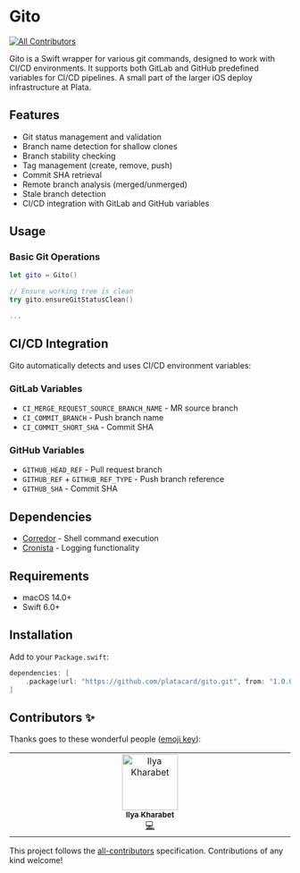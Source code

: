 # Gito
<!-- ALL-CONTRIBUTORS-BADGE:START - Do not remove or modify this section -->
[![All Contributors](https://img.shields.io/badge/all_contributors-1-orange.svg?style=flat-square)](#contributors-)
<!-- ALL-CONTRIBUTORS-BADGE:END -->

Gito is a Swift wrapper for various git commands, designed to work with CI/CD environments. It supports both GitLab and GitHub predefined variables for CI/CD pipelines. A small part of the larger iOS deploy infrastructure at Plata.

## Features

- Git status management and validation
- Branch name detection for shallow clones
- Branch stability checking
- Tag management (create, remove, push)
- Commit SHA retrieval
- Remote branch analysis (merged/unmerged)
- Stale branch detection
- CI/CD integration with GitLab and GitHub variables

## Usage

### Basic Git Operations

```swift
let gito = Gito()

// Ensure working tree is clean
try gito.ensureGitStatusClean()

...
```
## CI/CD Integration

Gito automatically detects and uses CI/CD environment variables:

### GitLab Variables
- `CI_MERGE_REQUEST_SOURCE_BRANCH_NAME` - MR source branch
- `CI_COMMIT_BRANCH` - Push branch name
- `CI_COMMIT_SHORT_SHA` - Commit SHA

### GitHub Variables  
- `GITHUB_HEAD_REF` - Pull request branch
- `GITHUB_REF` + `GITHUB_REF_TYPE` - Push branch reference
- `GITHUB_SHA` - Commit SHA

## Dependencies

- [Corredor](https://github.com/platacard/corredor) - Shell command execution
- [Cronista](https://github.com/platacard/cronista) - Logging functionality

## Requirements

- macOS 14.0+
- Swift 6.0+

## Installation

Add to your `Package.swift`:

```swift
dependencies: [
    .package(url: "https://github.com/platacard/gito.git", from: "1.0.0")
]
```

## Contributors ✨

Thanks goes to these wonderful people ([emoji key](https://allcontributors.org/docs/en/emoji-key)):

<!-- ALL-CONTRIBUTORS-LIST:START - Do not remove or modify this section -->
<!-- prettier-ignore-start -->
<!-- markdownlint-disable -->
<table>
  <tbody>
    <tr>
      <td align="center" valign="top" width="14.28%"><a href="https://github.com/NoFearJoe"><img src="https://avatars.githubusercontent.com/u/4526841?v=4?s=100" width="100px;" alt="Ilya Kharabet"/><br /><sub><b>Ilya Kharabet</b></sub></a><br /><a href="https://github.com/platacard/gito/commits?author=NoFearJoe" title="Code">💻</a></td>
    </tr>
  </tbody>
</table>

<!-- markdownlint-restore -->
<!-- prettier-ignore-end -->

<!-- ALL-CONTRIBUTORS-LIST:END -->

This project follows the [all-contributors](https://github.com/all-contributors/all-contributors) specification. Contributions of any kind welcome!